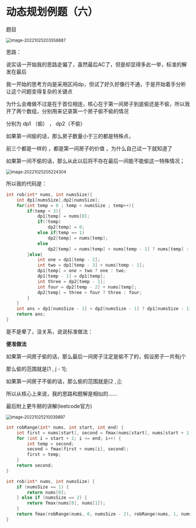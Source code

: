 # 动态规划例题（六）

题目

<img src="C:\Users\阴铭洋\Desktop\CSDN\图片\image-20221025203558887.png" alt="image-20221025203558887" style="zoom:80%;" />

思路：

说实话一开始我的思路走偏了，虽然最后AC了，但是却显得多此一举，标准的解发在最后



我一开始的思考方向是采用区间dp，但试了好久好像行不通，于是开始着手分析让这个问题变得复杂的关键点

为什么会难做不过是在于首位相连，核心在于第一间房子到底偷还是不偷，所以我开了两个数组，分别用来记录第一个房子偷不偷的情况

分别为 dp1 （偷） ， dp2（不偷）

如果第一间偷的话，那么房子数量小于三的都是特殊点，

前三个都是一样的 ，都是第一间房子的价值 ，为什么自己试一下就知道了

如果第一间不偷的话，那么从此以后将不存在最后一间能不能偷这一特殊情况；



<img src="C:\Users\阴铭洋\Desktop\CSDN\图片\image-20221025205224304.png" alt="image-20221025205224304" style="zoom:80%;" />

所以我的代码是：

```c
int rob(int* nums, int numsSize){
    int dp1[numsSize],dp2[numsSize];
    for(int temp = 0 ; temp < numsSize ; temp++){
        if(temp < 3){
            dp1[temp] = nums[0];
            if(!temp)
                dp2[temp] = 0;
            else if(temp == 1)
                dp2[temp] = nums[temp];
            else
                dp2[temp] = nums[temp] > nums[temp - 1] ? nums[temp] : nums[temp - 1];
        }else{
            int one = dp1[temp - 2];
            int two = dp1[temp - 3] + nums[temp - 1];
            dp1[temp] = one > two ? one : two;
            dp1[temp - 1] = dp1[temp];
            int three = dp2[temp - 1];
            int four = dp2[temp - 2] + nums[temp];
            dp2[temp] = three > four ? three : four;
        }
    }
    int ans = dp1[numsSize - 1] > dp2[numsSize - 1] ? dp1[numsSize - 1] : dp2[numsSize - 1];
    return ans;
}
```

是不是晕了，没关系，说说标准做法：

**便准做法**

如果第一间房子偷的话，那么最后一间房子注定是偷不了的，假设房子一共有j个

那么偷的范围就是[1 , j - 1];

如果第一间房子不偷的话，那么偷的范围就是[2 , j];

所以从核心上来说，我的思路和题解是相似的......

最后附上更牛掰的讲解(leetcode官方)

<img src="C:\Users\阴铭洋\Desktop\CSDN\图片\image-20221025210039897.png" alt="image-20221025210039897" style="zoom:80%;" />

```c
int robRange(int* nums, int start, int end) {
    int first = nums[start], second = fmax(nums[start], nums[start + 1]);
    for (int i = start + 2; i <= end; i++) {
        int temp = second;
        second = fmax(first + nums[i], second);
        first = temp;
    }
    return second;
}

int rob(int* nums, int numsSize) {
    if (numsSize == 1) {
        return nums[0];
    } else if (numsSize == 2) {
        return fmax(nums[0], nums[1]);
    }
    return fmax(robRange(nums, 0, numsSize - 2), robRange(nums, 1, numsSize - 1));
}
```

